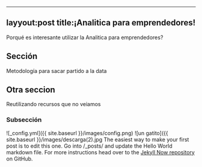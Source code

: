 ---
layyout:post
title:¡Analitica para emprendedores!
--------
Porqué es interesante utilizar la Analitica para emprendedores?

## Sección

Metodología para sacar partido a la data

## Otra seccion

Reutilizando  recursos que no veiamos

### Subsección

![_config.yml]({{ site.baseurl }}/images/config.png)
![un gatito]({{ site.baseurl }}/images/descarga(2).jpg
The easiest way to make your first post is to edit this one. Go into /_posts/ and update the Hello World markdown file. For more instructions head over to the [Jekyll Now repository](https://github.com/barryclark/jekyll-now) on GitHub.
